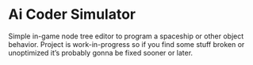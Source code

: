 # Ai Coder Simulator
Simple in-game node tree editor to program a spaceship or other object behavior.
Project is work-in-progress so if you find some stuff broken or unoptimized it’s probably gonna be fixed sooner or later.
